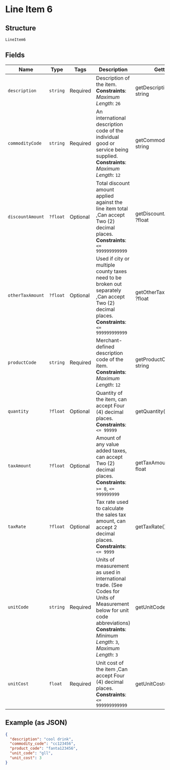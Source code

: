 
# Line Item 6

## Structure

`LineItem6`

## Fields

| Name | Type | Tags | Description | Getter | Setter |
|  --- | --- | --- | --- | --- | --- |
| `description` | `string` | Required | Description of the item.<br>**Constraints**: *Maximum Length*: `26` | getDescription(): string | setDescription(string description): void |
| `commodityCode` | `string` | Required | An international description code of the individual good or service being supplied.<br>**Constraints**: *Maximum Length*: `12` | getCommodityCode(): string | setCommodityCode(string commodityCode): void |
| `discountAmount` | `?float` | Optional | Total discount amount applied against the line item total ,Can accept Two (2) decimal places.<br>**Constraints**: `<= 999999999999` | getDiscountAmount(): ?float | setDiscountAmount(?float discountAmount): void |
| `otherTaxAmount` | `?float` | Optional | Used if city or multiple county taxes need to be broken out separately ,Can accept Two (2) decimal places.<br>**Constraints**: `<= 999999999999` | getOtherTaxAmount(): ?float | setOtherTaxAmount(?float otherTaxAmount): void |
| `productCode` | `string` | Required | Merchant-defined description code of the item.<br>**Constraints**: *Maximum Length*: `12` | getProductCode(): string | setProductCode(string productCode): void |
| `quantity` | `?float` | Optional | Quantity of the item, can accept Four (4) decimal places.<br>**Constraints**: `<= 99999` | getQuantity(): ?float | setQuantity(?float quantity): void |
| `taxAmount` | `?float` | Optional | Amount of any value added taxes, can accept Two (2) decimal places.<br>**Constraints**: `>= 0`, `<= 999999999` | getTaxAmount(): ?float | setTaxAmount(?float taxAmount): void |
| `taxRate` | `?float` | Optional | Tax rate used to calculate the sales tax amount, can accept 2 decimal places.<br>**Constraints**: `<= 9999` | getTaxRate(): ?float | setTaxRate(?float taxRate): void |
| `unitCode` | `string` | Required | Units of measurement as used in international trade. (See Codes for Units of Measurement below for unit code abbreviations)<br>**Constraints**: *Minimum Length*: `3`, *Maximum Length*: `3` | getUnitCode(): string | setUnitCode(string unitCode): void |
| `unitCost` | `float` | Required | Unit cost of the item ,Can accept Four (4) decimal places.<br>**Constraints**: `<= 999999999999` | getUnitCost(): float | setUnitCost(float unitCost): void |

## Example (as JSON)

```json
{
  "description": "cool drink",
  "commodity_code": "cc123456",
  "product_code": "fanta123456",
  "unit_code": "gll",
  "unit_cost": 3
}
```

